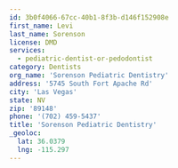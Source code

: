 ```yaml
---
id: 3b0f4066-67cc-40b1-8f3b-d146f152908e
first_name: Levi
last_name: Sorenson
license: DMD
services:
  - pediatric-dentist-or-pedodontist
category: Dentists
org_name: 'Sorenson Pediatric Dentistry'
address: '5745 South Fort Apache Rd'
city: 'Las Vegas'
state: NV
zip: '89148'
phone: '(702) 459-5437'
title: 'Sorenson Pediatric Dentistry'
_geoloc:
  lat: 36.0379
  lng: -115.297
---
```

